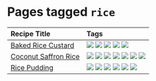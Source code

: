 # Pages tagged `rice`

|Recipe Title|Tags
|:---|:---|
|[Baked Rice Custard](../recipes/bakedricecustard.md)|[![](https://img.shields.io/badge/tag-baked-c5d714)](tags/baked.md) [![](https://img.shields.io/badge/tag-dairy-4b9e32)](tags/dairy.md) [![](https://img.shields.io/badge/tag-dessert-84f8cf)](tags/dessert.md) [![](https://img.shields.io/badge/tag-rice-25a9f1)](tags/rice.md) [![](https://img.shields.io/badge/tag-vegetarian-473080)](tags/vegetarian.md)|
|[Coconut Saffron Rice](../recipes/coconutsaffronrice.md)|[![](https://img.shields.io/badge/tag-expensive-5c1fef)](tags/expensive.md) [![](https://img.shields.io/badge/tag-rice-25a9f1)](tags/rice.md) [![](https://img.shields.io/badge/tag-sides-12b63)](tags/sides.md) [![](https://img.shields.io/badge/tag-stovetop-9bf4b7)](tags/stovetop.md) [![](https://img.shields.io/badge/tag-thai-1433c8)](tags/thai.md) [![](https://img.shields.io/badge/tag-vegan-6f4790)](tags/vegan.md) [![](https://img.shields.io/badge/tag-vegetarian-473080)](tags/vegetarian.md)|
|[Rice Pudding](../recipes/ricepudding.md)|[![](https://img.shields.io/badge/tag-dairy-4b9e32)](tags/dairy.md) [![](https://img.shields.io/badge/tag-dessert-84f8cf)](tags/dessert.md) [![](https://img.shields.io/badge/tag-easy-72fcc)](tags/easy.md) [![](https://img.shields.io/badge/tag-rice-25a9f1)](tags/rice.md) [![](https://img.shields.io/badge/tag-rice_cooker-f6b493)](tags/rice_cooker.md) [![](https://img.shields.io/badge/tag-vegetarian-473080)](tags/vegetarian.md)|